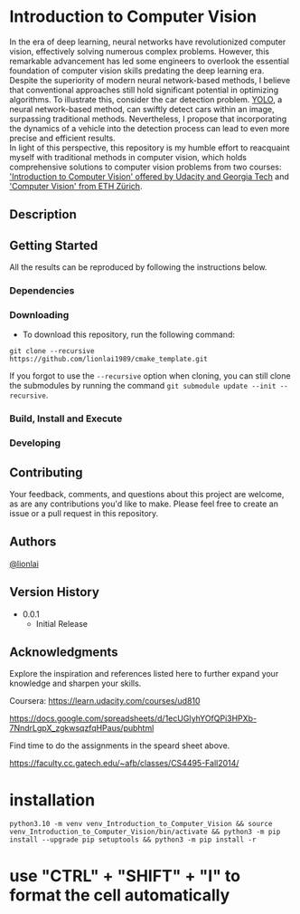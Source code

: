 # Introduction to Computer Vision
In the era of deep learning, neural networks have revolutionized computer vision, effectively solving numerous complex problems. However, this remarkable advancement has led some engineers to overlook the essential foundation of computer vision skills predating the deep learning era. Despite the superiority of modern neural network-based methods, I believe that conventional approaches still hold significant potential in optimizing algorithms. To illustrate this, consider the car detection problem. [YOLO](https://arxiv.org/abs/1506.02640), a neural network-based method, can swiftly detect cars within an image, surpassing traditional methods. Nevertheless, I propose that incorporating the dynamics of a vehicle into the detection process can lead to even more precise and efficient results.  
In light of this perspective, this repository is my humble effort to reacquaint myself with traditional methods in computer vision, which holds comprehensive solutions to computer vision problems from two courses: ['Introduction to Computer Vision' offered by Udacity and Georgia Tech](https://www.udacity.com/course/introduction-to-computer-vision--ud810) and ['Computer Vision' from ETH Zürich](https://cvg.ethz.ch/teaching/compvis/).  

## Description

## Getting Started
All the results can be reproduced by following the instructions below.

### Dependencies

### Downloading
* To download this repository, run the following command:
```shell
git clone --recursive https://github.com/lionlai1989/cmake_template.git
```
If you forgot to use the `--recursive` option when cloning, you can still clone the submodules by running the command `git submodule update --init --recursive`.

### Build, Install and Execute

### Developing

## Contributing

Your feedback, comments, and questions about this project are welcome, as are any contributions you'd like to make. Please feel free to create an issue or a pull request in this repository.

## Authors

[@lionlai](https://github.com/lionlai1989)

## Version History

* 0.0.1
    * Initial Release

## Acknowledgments
Explore the inspiration and references listed here to further expand your knowledge and sharpen your skills.

Coursera: https://learn.udacity.com/courses/ud810

https://docs.google.com/spreadsheets/d/1ecUGIyhYOfQPi3HPXb-7NndrLgpX_zgkwsqzfqHPaus/pubhtml

Find time to do the assignments in the speard sheet above.

https://faculty.cc.gatech.edu/~afb/classes/CS4495-Fall2014/


# installation
```
python3.10 -m venv venv_Introduction_to_Computer_Vision && source venv_Introduction_to_Computer_Vision/bin/activate && python3 -m pip install --upgrade pip setuptools && python3 -m pip install -r 
```


# use "CTRL" + "SHIFT" + "I" to format the cell automatically
